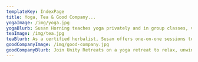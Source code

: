 ```yaml
---
templateKey: IndexPage
title: Yoga, Tea & Good Company...
yogaImage: /img/yoga.jpg
yogaBlurb: Susan Horning teaches yoga privately and in group classes, view the schedule often for new offerings.
teaImage: /img/tea.jpg
teaBlurb: As a certified herbalist, Susan offers one-on-one sessions to address your needs. She also makes tinctures and delicious teas.
goodCompanyImage: /img/good-company.jpg
goodCompanyBlurb: Join Unity Retreats on a yoga retreat to relax, unwind and learn, whether it’s Salt Spring Island or Guatemala, your next adventure awaits!
---
```

